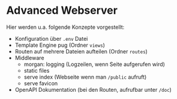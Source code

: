 # Advanced Webserver

Hier werden u.a. folgende Konzepte vorgestellt:

* Konfiguration über `.env` Datei
* Template Engine pug (Ordner `views`)
* Routen auf mehrere Dateien aufteilen (Ordner `routes`)
* Middleware
  * morgan: logging (Logzeilen, wenn Seite aufgerufen wird)
  * static files
  * serve index (Webseite wenn man `/public` aufruft)
  * serve favicon
* OpenAPI Dokumentation (bei den Routen, aufrufbar unter `/doc`)
